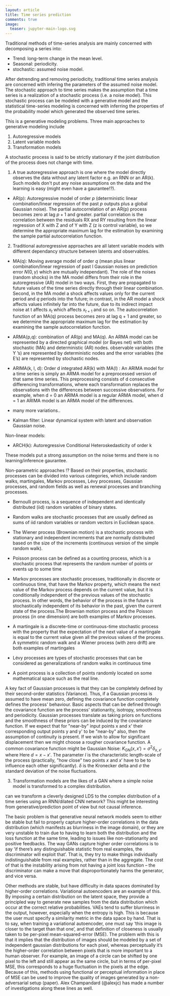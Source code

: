 ```yaml
---
layout: article
title: Time series prediction 
comments: true
image:
  teaser: jupyter-main-logo.svg
---
```


Traditional methods of time-series analysis are mainly concerned with decomposing a series into:
- Trend: long-term change in the mean level.
- Seasonal: periodicity.
- stochastic: assumed noise model.

After detrending and removing periodicity, traditional time series analysis are concerned with infering the parameters of the assumed noise model. The stochastic approach to time series makes the assumption that a time series is a realization of a stochastic process (i.e. a noise model). This stochastic process can be modeled with a generative model and the statistical time-series modeling is concerned with inferring the properties of the probability model which generated the observed time series.

This is a generative modeling problems. Three main approaches to generative modeling include 

1. Autoregressive models
2. Latent variable models
3. Transformation models

A stochastic process is said to be strictly stationary if the joint distribution of the process does not change with time.


1. A true autoregressive approach is one where the model directly observes the data without any latent factor e.g. an RNN or an AR(k). Such models don't put any noise assumptions on the data and the learning is easy (might even have a gaurantee!?).

- AR(p): Autoregressive model of order $p$ (deterministic linear combination/linear regression of the past $p$ outputs plus a global Gaussian noise). The partial autocorrelation of an AR(p) process becomes zero at lag $p + 1$ and greater.  partial correlation is the correlation between the residuals RX and RY resulting from the linear regression of X with Z and of Y with Z (z is control variable), so we determine the appropriate maximum lag for the estimation by examining the sample partial autocorrelation function.


2. Traditional autoregressive approaches are all latent variable models with different dependancy structure between latents and observables. 

- MA(q): Moving average model of order $q$ (mean plus linear combination/linear regression of past l Gaussian noises on prediction error $N(0, \gamma)$ which are mutually independant). The role of the noises (random shocks) in the MA model differs from their role in the autoregressive (AR) model in two ways. First, they are propagated to future values of the time series directly through their linear combination. Second, in the MA model a shock affects values only for the current period and $q$ periods into the future; in contrast, in the AR model a shock affects values infinitely far into the future, due to its indirect impact noise at t affects $x_t$ which affects $x_{t+1}$ and so on. The autocorrelation function of an MA(q) process becomes zero at lag q + 1 and greater, so we determine the appropriate maximum lag for the estimation by examining the sample autocorrelation function.

- ARMA(p,q): combination of AR(p) and MA(q). An ARMA model can be represented by a directed graphical model (or Bayes net) with both stochastic (MA) and deterministic (AR) nodes. observable variables (the Y ’s) are represented by deterministic nodes and the error variables (the E’s) are represented by stochastic nodes.

- ARIMA(k, l, d): Order d integrated AR(k) with MA(l) : An ARIMA model for a time series is simply an ARMA model for a preprocessed version of that same time series. This preprocessing consists of d consecutive differencing transformations, where each transformation replaces the observations with the differences between successive observations. For example, when d = 0 an ARIMA model is a regular ARMA model, when d = 1
an ARIMA model is an ARMA model of the differences. 

- many more variations..
- Kalman filter: Linear dynamical system with latent and observation Gaussian noise. 

Non-linear models:
- ARCH(k): Autoregressive Conditional Heteroskedasticity of order k

These models put a strong assumption on the noise terms and there is no learning/inference gaurantee.

Non-parametric approaches !?
Based on their properties, stochastic processes can be divided into various categories, which include random walks, martingales, Markov processes, Lévy processes, Gaussian processes, and random fields as well as renewal processes and branching processes. 

- Bernoulli process, is a sequence of independent and identically distributed (iid) random variables of binary states.
- Random walks are stochastic processes that are usually defined as sums of iid random variables or random vectors in Euclidean space.
- The Wiener process (Brownian motion) is a stochastic process with stationary and independent increments that are normally distributed based on the size of the increments (continuous version of the simple random walk).
- Poisson process can be defined as a counting process, which is a stochastic process that represents the random number of points or events up to some time

- Markov processes are stochastic processes, traditionally in discrete or continuous time, that have the Markov property, which means the next value of the Markov process depends on the current value, but it is conditionally independent of the previous values of the stochastic process. In other words, the behavior of the process in the future is stochastically independent of its behavior in the past, given the current state of the process.The Brownian motion process and the Poisson process (in one dimension) are both examples of Markov processes.
- A martingale is a discrete-time or continuous-time stochastic process with the property that the expectation of the next value of a martingale is equal to the current value given all the previous values of the process. A symmetric random walk and a Wiener process (with zero drift) are both examples of martingales
- Lévy processes are types of stochastic processes that can be considered as generalizations of random walks in continuous time
- A point process is a collection of points randomly located on some mathematical space such as the real line. 

A key fact of Gaussian processes is that they can be completely defined by their second-order statistics (Variance). Thus, if a Gaussian process is assumed to have mean zero, defining the covariance function completely defines the process' behaviour. Basic aspects that can be defined through the covariance function are the process' stationarity, isotropy, smoothness and periodicity. Gaussian processes translate as taking priors on functions and the smoothness of these priors can be induced by the covariance function. If we expect that for "near-by" input points x and x' their corresponding output points y and y' to be "near-by" also, then the assumption of continuity is present. If we wish to allow for significant displacement then we might choose a rougher covariance function. A common covariance function might be Gaussian Noise: $K_{\text{GN}}(x,x')=\sigma ^{2}\delta _{x,x'}$ where Here $d=x-x'$. The parameter $l$ is the characteristic length-scale of the process (practically, "how close" two points $x$ and $x'$ have to be to influence each other significantly). $δ$ is the Kronecker delta and $σ$ the standard deviation of the noise fluctuations.

3. Transformation models are the likes of a GAN where a simple noise model is transformed to a complex distribution. 

can we transform a cleverly designed LDS to the complex distribution of a time series using an RNN/dilated CNN network? This might be interesting from generative/prediction point of view but not causal inference. 


The basic problem is that generative neural network models seem to either be stable but fail to properly capture higher-order correlations in the data distribution (which manifests as blurriness in the image domain), or they are very unstable to train due to having to learn both the distribution and the loss function at the same time, leading to issues like non-stationarity and positive feedbacks. The way GANs capture higher order correlations is to say ‘if there’s any distinguishable statistic from real examples, the discriminator will exploit that’. That is, they try to make things individually indistinguishable from real examples, rather than in the aggregate. The cost of that is the instability arising from not having a joint loss function – the discriminator can make a move that disproportionately harms the generator, and vice versa.

Other methods are stable, but have difficulty in data spaces dominated by higher-order correlations. Variational autoencoders are an example of this. By imposing a certain distribution on the latent space, they provide a principled way to generate new samples from the data distribution which occur at the correct relative probabilities. VAEs tend to suffer blurriness in the output, however, especially when the entropy is high. This is because the user must specify a similarity metric in the data space by hand. That is to say, when training a variational autoencoder, one must say ‘this image is closer to the target than that one’, and that definition of closeness is usually taken to be per-pixel mean-squared-error (MSE). The problem with this is that it implies that the distribution of images should be modeled by a set of independent gaussian distributions for each pixel, whereas perceptually it’s the higher-order correlation between pixels that is more important to a human observer. For example, an image of a circle can be shifted by one pixel to the left and still appear as the same circle, but in terms of per-pixel MSE, this corresponds to a huge fluctuation in the pixels at the edge. Because of this, methods using functional or perceptual information in place of MSE can be used to improve the quality of images generated by a non-adversarial setup (paper). Alex Champandard (@alexjc) has made a number of investigations along these lines as well.